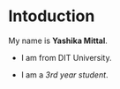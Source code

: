 # Intoduction
 My name is **Yashika Mittal**.

+ I am from DIT University.

+ I am a *3rd year student*.


